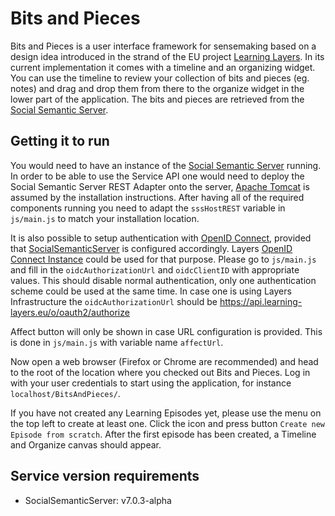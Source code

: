Bits and Pieces
===============

Bits and Pieces is a user interface framework for sensemaking based on a design idea introduced in the strand of the EU project [Learning Layers](http://learning-layers.eu/). In its current implementation it comes with a timeline and an organizing widget. You can use the timeline to review your collection of bits and pieces (eg. notes) and drag and drop them from there to the organize widget in the lower part of the application. The bits and pieces are retrieved from the [Social Semantic Server](https://github.com/learning-layers/SocialSemanticServer).


Getting it to run
-----------------

You would need to have an instance of the [Social Semantic Server](https://github.com/learning-layers/SocialSemanticServer) running. In order to be able to use the Service API one would need to deploy the Social Semantic Server REST Adapter onto the server, [Apache Tomcat](http://tomcat.apache.org/) is assumed by the installation instructions. After having all of the required components running you need to adapt the `sssHostREST` variable in `js/main.js` to match your installation location.

It is also possible to setup authentication with [OpenID Connect](http://openid.net/connect/), provided that [SocialSemanticServer](https://github.com/learning-layers/SocialSemanticServer) is configured accordingly. Layers [OpenID Connect Instance](https://api.learning-layers.eu/o/oauth2/) could be used for that purpose. Please go to `js/main.js` and fill in the `oidcAuthorizationUrl` and `oidcClientID` with appropriate values. This should disable normal authentication, only one authentication scheme could be used at the same time. In case one is using Layers Infrastructure the `oidcAuthorizationUrl` should be https://api.learning-layers.eu/o/oauth2/authorize

Affect button will only be shown in case URL configuration is provided. This is done in `js/main.js` with variable name `affectUrl`.

Now open a web browser (Firefox or Chrome are recommended) and head to the root of the location where you checked out Bits and Pieces. Log in with your user credentials to start using the application, for instance `localhost/BitsAndPieces/`.

If you have not created any Learning Episodes yet, please use the menu on the top left to create at least one. Click the icon and press button `Create new Episode from scratch`. After the first episode has been created, a Timeline and Organize canvas should appear.

Service version requirements
----------------------------

* SocialSemanticServer: v7.0.3-alpha

